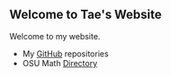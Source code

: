 ## Welcome to Tae's Website

Welcome to my website. 

* My [GitHub](https://github.com/tek288a1) repositories
* OSU Math [Directory](https://math.osu.edu/people/kim.3562)


